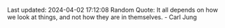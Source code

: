 Last updated: 2024-04-02 17:12:08
Random Quote: It all depends on how we look at things, and not how they are in themselves. - Carl Jung